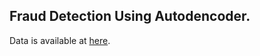 ## Fraud Detection Using Autodencoder.

Data is available at [here](https://www.kaggle.com/c/ieee-fraud-detection/data).


